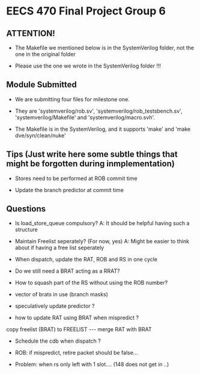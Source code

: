 # EECS 470 Final Project Group 6

## ATTENTION!

* The Makefile we mentioned below is in the SystemVerilog folder, not the one in the original folder

* Please use the one we wrote in the SystemVerilog folder !!!

## Module Submitted

* We are submitting four files for milestone one.

* They are 'systemverilog/rob.sv', 'systemverilog/rob_testsbench.sv', 'systemverilog/Makefile' and 'systemverilog/macro.svh'.

* The Makefile is in the SystemVerilog, and it supports 'make' and 'make dve/syn/clean/nuke'

## Tips (Just write here some subtle things that might be forgotten during inmplementation)

* Stores need to be performed at ROB commit time

* Update the branch predictor at commit time

## Questions

* Is load_store_queue compulsory? A: It should be helpful having such a structure

* Maintain Freelist seperately? (For now, yes) A: Might be easier to think about if having a free list seperately

* When dispatch, update the RAT, ROB and RS in one cycle

* Do we still need a BRAT acting as a RRAT?

* How to squash part of the RS without using the ROB number?

* vector of brats in use (branch masks)

* speculatively update predictor ?

* how to update RAT using BRAT when mispredict ?

copy freelist (BRAT) to FREELIST  ---  merge RAT with BRAT

* Schedule the cdb when dispatch ?

* ROB: if mispredict, retire packet should be false...

* Problem: when rs only left with 1 slot.... (148 does not get in ..)



